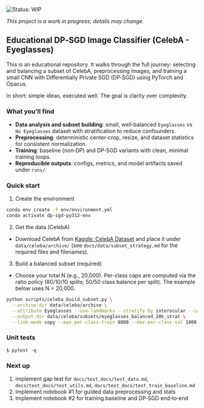 ![Status: WIP](https://img.shields.io/badge/status-WIP-orange)

_This project is a work in progress; details may change._

## Educational DP‑SGD Image Classifier (CelebA - Eyeglasses)


This is an educational repository. It walks through the full journey: selecting and balancing a subset of CelebA, preprocessing images, and training a small CNN with Differentially Private SGD (DP‑SGD) using PyTorch and Opacus.

In short: simple ideas, executed well. The goal is clarity over complexity.

### What you’ll find
- **Data analysis and subset building**: small, well‑balanced `Eyeglasses` vs `No Eyeglasses` dataset with stratification to reduce confounders.
- **Preprocessing**: deterministic center‑crop, resize, and dataset statistics for consistent normalization.
- **Training**: baseline (non‑DP) and DP‑SGD variants with clean, minimal training loops.
- **Reproducible outputs**: configs, metrics, and model artifacts saved under `runs/`.

### Quick start
1) Create the environment
```bash
conda env create -f env/environment.yml
conda activate dp-sgd-py312-env
```

2) Get the data (CelebA)
- Download CelebA from [Kaggle: CelebA Dataset](https://www.kaggle.com/datasets/jessicali9530/celeba-dataset) and place it under `data/celeba/archive/` (see `docs/data/subset_strategy.md` for the required files and filenames).


3) Build a balanced subset (required)
- Choose your total N (e.g., 20,000). Per-class caps are computed via the ratio policy (80/10/10 splits; 50/50 class balance per split). The example below uses N = 20,000.
```bash
python scripts/celeba_build_subset.py \
  --archive-dir data/celeba/archive \
  --attribute Eyeglasses --use-landmarks --stratify-by interocular --iod-bins 4 \
  --output-dir data/celeba/subsets/eyeglasses_balanced_20k_strat \
  --link-mode copy --max-per-class-train 8000 --max-per-class-val 1000 --max-per-class-test 1000
```


### Unit tests
```
$ pytest -q
```




### Next up
1) implement gap test for `docs/test_docs/test_data.md`, `docs/test_docs/test_utils.md`, `docs/test_docs/test_train_baseline.md`
3) Implement notebook #1 for guided data preprocessing and stats
4) Implement notebook #2 for training baseline and DP‑SGD end‑to‑end


